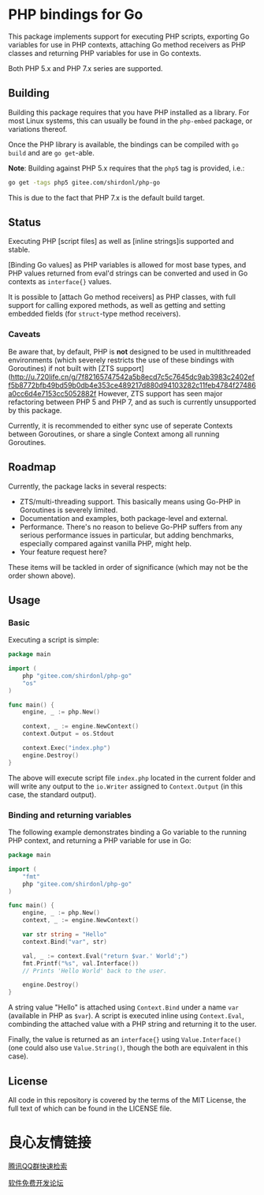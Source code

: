 # PHP bindings for Go


This package implements support for executing PHP scripts, exporting Go variables for use in PHP contexts, attaching Go method receivers as PHP classes and returning PHP variables for use in Go contexts.

Both PHP 5.x and PHP 7.x series are supported.

## Building

Building this package requires that you have PHP installed as a library. For most Linux systems, this can usually be found in the `php-embed` package, or variations thereof.

Once the PHP library is available, the bindings can be compiled with `go build` and are `go get`-able.

**Note**: Building against PHP 5.x requires that the `php5` tag is provided, i.e.:

```bash
go get -tags php5 gitee.com/shirdonl/php-go
```

This is due to the fact that PHP 7.x is the default build target.

## Status

Executing PHP [script files] as well as [inline strings]is supported and stable.

[Binding Go values] as PHP variables is allowed for most base types, and PHP values returned from eval'd strings can be converted and used in Go contexts as `interface{}` values.

It is possible to [attach Go method receivers] as PHP classes, with full support for calling expored methods, as well as getting and setting embedded fields (for `struct`-type method receivers).

### Caveats

Be aware that, by default, PHP is **not** designed to be used in multithreaded environments (which severely restricts the use of these bindings with Goroutines) if not built with [ZTS support](http://u.720life.cn/g/7f82165747542a5b8ecd7c5c7645dc9ab3983c2402eff5b8772bfb49bd59b0db4e353ce489217d880d94103282c11feb4784f27486a0cc6d4e7153cc5052882f  However, ZTS support has seen major refactoring between PHP 5 and PHP 7, and as such is currently unsupported by this package.

Currently, it is recommended to either sync use of seperate Contexts between Goroutines, or share a single Context among all running Goroutines.

## Roadmap

Currently, the package lacks in several respects:

  * ZTS/multi-threading support. This basically means using Go-PHP in Goroutines is severely limited.
  * Documentation and examples, both package-level and external.
  * Performance. There's no reason to believe Go-PHP suffers from any serious performance issues in particular, but adding benchmarks, especially compared against vanilla PHP, might help.
  * Your feature request here?

These items will be tackled in order of significance (which may not be the order shown above).

## Usage

### Basic

Executing a script is simple:

```go
package main

import (
    php "gitee.com/shirdonl/php-go"
    "os"
)

func main() {
    engine, _ := php.New()

    context, _ := engine.NewContext()
    context.Output = os.Stdout

    context.Exec("index.php")
    engine.Destroy()
}
```

The above will execute script file `index.php` located in the current folder and will write any output to the `io.Writer` assigned to `Context.Output` (in this case, the standard output).

### Binding and returning variables

The following example demonstrates binding a Go variable to the running PHP context, and returning a PHP variable for use in Go:

```go
package main

import (
    "fmt"
    php "gitee.com/shirdonl/php-go"
)

func main() {
    engine, _ := php.New()
    context, _ := engine.NewContext()

    var str string = "Hello"
    context.Bind("var", str)

    val, _ := context.Eval("return $var.' World';")
    fmt.Printf("%s", val.Interface())
    // Prints 'Hello World' back to the user.

    engine.Destroy()
}
```

A string value "Hello" is attached using `Context.Bind` under a name `var` (available in PHP as `$var`). A script is executed inline using `Context.Eval`, combinding the attached value with a PHP string and returning it to the user.

Finally, the value is returned as an `interface{}` using `Value.Interface()` (one could also use `Value.String()`, though the both are equivalent in this case).

## License

All code in this repository is covered by the terms of the MIT License, the full text of which can be found in the LICENSE file.

[godoc-url]: https://godoc.org/gitee.com/shirdonl/php-go
[godoc-svg]: https://godoc.org/gitee.com/shirdonl/php-go?status.svg

[license-url]: https://gitee.com/shirdonl/php-go/blob/master/LICENSE
[license-svg]: https://img.shields.io/badge/license-MIT-blue.svg

[Context.Exec]: https://godoc.org/gitee.com/shirdonl/php-go/engine#Context.Exec
[Context.Eval]: https://godoc.org/gitee.com/shirdonl/php-go/engine#Context.Eval
[NewValue]:     https://godoc.org/gitee.com/shirdonl/php-go/engine#NewValue
[NewReceiver]:  https://godoc.org/gitee.com/shirdonl/php-go/engine#NewReceiver



 # 良心友情链接

[腾讯QQ群快速检索](http://u.720life.cn/s/8cf73f7c)

[软件免费开发论坛](http://u.720life.cn/s/bbb01dc0)
